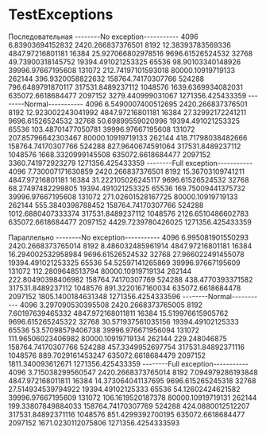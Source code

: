 # TestExceptions

Последовательная
   --------No exception-----------
4096   6.83903694152832   2420.266837376501
8192   12.38393783569336   4847.97216801181
16384   25.927066802978516   9696.61526524532
32768   49.73900318145752   19394.491021253325
65536   98.90103340148926   39996.97667195608
131072   212.74197101593018   80000.10919719133
262144   396.9320058822632   158764.74170307766
524288   796.6489791870117   317531.8489237112
1048576   1639.6369934082031   635072.6618684477
2097152   3279.440999031067   1271356.425433359
   --------Normal-----------
4096   6.5490007400512695   2420.266837376501
8192   12.923002243041992   4847.97216801181
16384   27.32992172241211   9696.61526524532
32768   50.69899559020996   19394.491021253325
65536   103.48701477050781   39996.97667195608
131072   207.85796642303467   80000.10919719133
262144   418.71798038482666   158764.74170307766
524288   827.9640674591064   317531.8489237112
1048576   1668.3320999145508   635072.6618684477
2097152   3360.741972923279   1271356.425433359
   --------Full exception-----------
4096   7.730007171630859   2420.266837376501
8192   15.36703109741211   4847.97216801181
16384   31.222105026245117   9696.61526524532
32768   68.27497482299805   19394.491021253325
65536   169.75009441375732   39996.97667195608
131072   271.02601528167725   80000.10919719133
262144   555.3840398788452   158764.74170307766
524288   1012.6880407333374   317531.8489237112
1048576   2126.6510486602783   635072.6618684477
2097152   4429.7239780426025   1271356.425433359

Параллельно 
   --------No exception-----------
4096   6.995081901550293   2420.2668373765014
8192   8.486032485961914   4847.97216801181
16384   16.294002532958984   9696.61526524532
32768   27.966022491455078   19394.491021253325
65536   54.52597141265869   39996.97667195609
131072   112.2809648513794   80000.10919719134
262144   222.80490398406982   158764.74170307769
524288   438.4770393371582   317531.8489237112
1048576   891.3220167160034   635072.6618684478
2097152   1805.1400184631348   1271356.4254333596
   --------Normal-----------
4096   3.297090530395508   2420.2668373765005
8192   7.60197639465332   4847.972168011811
16384   15.519976615905762   9696.615265245322
32768   30.571937561035156   19394.49102125333
65536   53.57098579406738   39996.976671956094
131072   111.96506023406982   80000.10919719134
262144   229.248046875   158764.74170307766
524288   457.3349952697754   317531.84892371116
1048576   889.7029161453247   635072.6618684479
2097152   1811.340093612671   1271356.425433359
   --------Full exception-----------
4096   3.715038299560547   2420.2668373765014
8192   7.094979286193848   4847.972168011811
16384   14.373064041137695   9696.615265245318
32768   27.514934539794922   19394.49102125333
65536   54.12602424621582   39996.97667195609
131072   106.1619520187378   80000.10919719131
262144   199.33807849884033   158764.74170307769
524288   424.0880012512207   317531.84892371116
1048576   851.4299392700195   635072.6618684477
2097152   1671.0230112075806   1271356.4254333593
